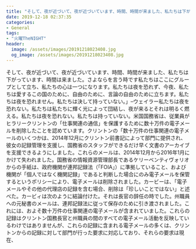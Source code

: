```yaml
---
title: "そして、夜が近づいて、夜が近づいています、時間、時間が来ました、私たちは下がっています、時間は来ました。"
date: 2019-12-18 02:37:35
categories:
- General
tags:
- "火曜TheNIGHT"
header:
  image: /assets/images/20191218023408.jpg
  og_image: /assets/images/20191218023408.jpg
---
```


そして、夜が近づいて、夜が近づいています、時間、時間が来ました、私たちは下がっています、時間は来ました。さよならを言う時です私たちはここにグループとして立ち、私たちの心は一つになります。私たちは夜を恐れず、今夜、私たちは愛するこの国のために、自由のために、言論の自由のために立ちます。私たちは夜を恐れません。私たちは決して持っていない。」–ウェイラー私たちは夜を恐れない。私たちは私たちに輝く光によって団結し、夜が来るとそれは明るく燃える。私たちは夜を恐れない。私たちは持っていない。米国国務省は、従業員がヒラリークリントンの「仕事関連の通信」を保護するために数十万件の電子メールを削除したことを認めています。クリントンの「数十万件の仕事関連の電子メールのいくつかは、2014年12月にクリントン前書記によって部門に提供され、彼女の記録管理を支援し、国務省のスタッフができるだけ早く文書のアーカイブを支援できるようにしました。これらのメールは、2014年12月から2016年1月にかけて失われました。国務省の情報資源管理部長であるケリーベンティヴォリオからの手紙は、政府機関が連邦記録法（「FOIA」）に準拠していること、および機関が「個人ではなく機関記録」であると判断した場合にのみ電子メールを保管するというポリシーにより、電子メールは削除されました。カービーは、「電子メールやその他の代理店の記録を含む場合、削除は「珍しいことではない」と述べた。カービィは次のように結論付けた。それは長官の辞任の時でした。州職員への元秘書のメールは、連邦記録法に従って保存のために引き渡されました。これには、およそ数十万件の仕事関連の電子メールが含まれていました。これらの記録はクリントン国務長官と州職員の間のすべての電子メール活動を反映しているわけではありませんが、これらの記録に含まれる電子メールの多くは、クリントンからの記録に対して部門が行った要求に対応しており、それらの要求は現在、
